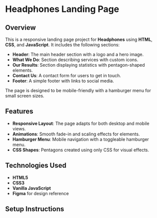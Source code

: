 # Headphones Landing Page

## Overview

This is a responsive landing page project for **Headphones** using **HTML**, **CSS**, and **JavaScript**. It includes the following sections:
- **Header**: The main header section with a logo and a hero image.
- **What We Do**: Section describing services with custom icons.
- **Our Results**: Section displaying statistics with pentagon-shaped elements.
- **Contact Us**: A contact form for users to get in touch.
- **Footer**: A simple footer with links to social media.

The page is designed to be mobile-friendly with a hamburger menu for small screen sizes.

## Features

- **Responsive Layout**: The page adapts for both desktop and mobile views.
- **Animations**: Smooth fade-in and scaling effects for elements.
- **Hamburger Menu**: Mobile navigation with a toggleable hamburger menu.
- **CSS Shapes**: Pentagons created using only CSS for visual effects.

## Technologies Used

- **HTML5**
- **CSS3**
- **Vanilla JavaScript**
- **Figma** for design reference

## Setup Instructions
